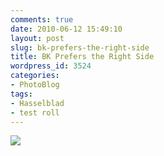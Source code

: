 ```yaml
---
comments: true
date: 2010-06-12 15:49:10
layout: post
slug: bk-prefers-the-right-side
title: BK Prefers the Right Side
wordpress_id: 3524
categories:
- PhotoBlog
tags:
- Hasselblad
- test roll
---
```


![](http://ryanfitzer.com/main/wp-content/uploads/2010/06/2010-06-12-at-13-34-25.jpg)

